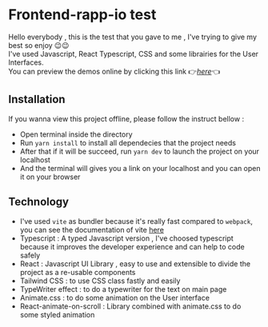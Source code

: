 # Frontend-rapp-io test

Hello everybody , this is the test that you gave to me , I've trying to give my best so enjoy 😉😉 <br />
I've used Javascript, React Typescript, CSS and some librairies for the User Interfaces. <br />
You can preview the demos online by clicking this link 👉_[here](https://proximity-frontend-test.vercel.app/)_👈

## Installation
If you wanna view this project offline, please follow the instruct bellow : 
- Open terminal inside the directory
- Run `yarn install` to install all dependecies that the project needs
- After that if it will be succeed, run `yarn dev` to launch the project on your localhost
- And the terminal will gives you a link on your localhost and you can open it on your browser 

## Technology
- I've used `vite` as bundler because it's really fast compared to `webpack`, you can see the documentation of vite [here](https://vitejs.dev/)
- Typescript : A typed Javascript version , I've choosed typescript because it improves the developer experience and can help to code safely
- React : Javascript UI Library , easy to use and extensible to divide the project as a re-usable components
- Tailwind CSS : to use CSS class fastly and easily
- TypeWriter effect : to do a typewriter for the text on main page
- Animate.css : to do some animation on the User interface
- React-animate-on-scroll : Library combined with animate.css to do some styled animation
